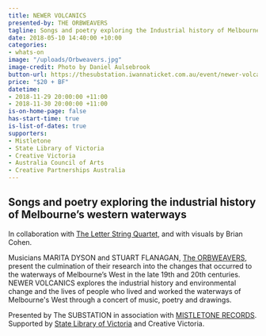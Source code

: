 ```yaml
---
title: NEWER VOLCANICS
presented-by: THE ORBWEAVERS
tagline: Songs and poetry exploring the Industrial history of Melbourne's western waterways
date: 2018-05-10 14:40:00 +10:00
categories:
- whats-on
image: "/uploads/Orbweavers.jpg"
image-credit: Photo by Daniel Aulsebrook
button-url: https://thesubstation.iwannaticket.com.au/event/newer-volcanics-MTUyNzc
price: "$20 + BF"
datetime:
- 2018-11-29 20:00:00 +11:00
- 2018-11-30 20:00:00 +11:00
is-on-home-page: false
has-start-time: true
is-list-of-dates: true
supporters:
- Mistletone
- State Library of Victoria
- Creative Victoria
- Australia Council of Arts
- Creative Partnerships Australia
---
```


## **Songs and poetry exploring the industrial history of Melbourne’s western waterways**

In collaboration with [The Letter String Quartet](https://www.theletterstringquartet.com/), and with visuals by Brian Cohen. 

Musicians MARITA DYSON and STUART FLANAGAN, [The ORBWEAVERS](http://www.theorbweavers.com/), present the culmination of their research into the changes that occurred to the waterways of Melbourne’s West in the late 19th and 20th centuries. NEWER VOLCANICS explores the industrial history and environmental change and the lives of people who lived and worked the waterways of Melbourne's West through a concert of music, poetry and drawings.

Presented by The SUBSTATION in association with [MISTLETONE RECORDS](https://www.mistletone.net/). Supported by [State Library of Victoria](https://www.slv.vic.gov.au/) and Creative Victoria.
